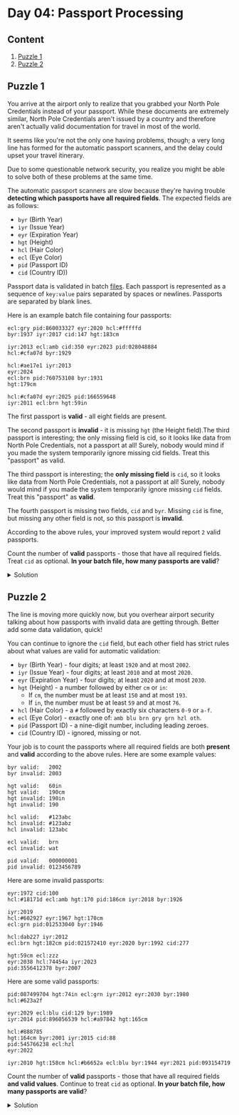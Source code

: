 # Day 04: Passport Processing
## Content
1. [Puzzle 1](#puzzle1)
2. [Puzzle 2](#puzzle2)
<a name="puzzle1"></a>
## Puzzle 1
You arrive at the airport only to realize that you grabbed your North Pole Credentials instead of your passport. While these documents are extremely similar, North Pole Credentials aren't issued by a country and therefore aren't actually valid documentation for travel in most of the world.

It seems like you're not the only one having problems, though; a very long line has formed for the automatic passport scanners, and the delay could upset your travel itinerary.

Due to some questionable network security, you realize you might be able to solve both of these problems at the same time.

The automatic passport scanners are slow because they're having trouble **detecting which passports have all required fields**. The expected fields are as follows:

* ```byr``` (Birth Year)
* ```iyr``` (Issue Year)
* ```eyr``` (Expiration Year)
* ```hgt``` (Height)
* ```hcl``` (Hair Color)
* ```ecl``` (Eye Color)
* ```pid``` (Passport ID)
* ```cid``` (Country ID))

Passport data is validated in batch [files](https://raw.githubusercontent.com/joanrodriguezhe/adventofcode2020/main/day04/input.txt). Each passport is represented as a sequence of ```key:value``` pairs separated by spaces or newlines. Passports are separated by blank lines.

Here is an example batch file containing four passports:

```
ecl:gry pid:860033327 eyr:2020 hcl:#fffffd
byr:1937 iyr:2017 cid:147 hgt:183cm

iyr:2013 ecl:amb cid:350 eyr:2023 pid:028048884
hcl:#cfa07d byr:1929

hcl:#ae17e1 iyr:2013
eyr:2024
ecl:brn pid:760753108 byr:1931
hgt:179cm

hcl:#cfa07d eyr:2025 pid:166559648
iyr:2011 ecl:brn hgt:59in
```

The first passport is **valid** - all eight fields are present. 

The second passport is **invalid** - it is missing ```hgt``` (the Height field).The third passport is interesting; the only missing field is cid, so it looks like data from North Pole Credentials, not a passport at all! Surely, nobody would mind if you made the system temporarily ignore missing cid fields. Treat this "passport" as valid.

The third passport is interesting; the **only missing field** is ```cid```, so it looks like data from North Pole Credentials, not a passport at all! Surely, nobody would mind if you made the system temporarily ignore missing ```cid``` fields. Treat this "passport" as **valid**.

The fourth passport is missing two fields, ```cid``` and ```byr```. Missing ```cid``` is fine, but missing any other field is not, so this passport is **invalid**.

According to the above rules, your improved system would report ```2``` valid passports.

Count the number of **valid** passports - those that have all required fields. Treat ```cid``` as optional. **In your batch file, how many passports are valid**?

<Details>
<Summary>Solution</Summary>

Your puzzle answer was ```237```.

</Details>

<a name="puzzle2"></a>
## Puzzle 2
The line is moving more quickly now, but you overhear airport security talking about how passports with invalid data are getting through. Better add some data validation, quick!

You can continue to ignore the ```cid``` field, but each other field has strict rules about what values are valid for automatic validation:

* ```byr``` (Birth Year) - four digits; at least ```1920``` and at most ```2002```.
* ```iyr``` (Issue Year) - four digits; at least ```2010``` and at most ```2020```.
* ```eyr``` (Expiration Year) - four digits; at least ```2020``` and at most ```2030```.
* ```hgt``` (Height) - a number followed by either ```cm``` or ```in```:
  * If ```cm```, the number must be at least ```150``` and at most ```193```.
  * If ```in```, the number must be at least ```59``` and at most ```76```.
* ```hcl``` (Hair Color) - a ```#``` followed by exactly six characters ```0-9``` or ```a-f```.
* ```ecl``` (Eye Color) - exactly one of: ```amb blu brn gry grn hzl oth```.
* ```pid``` (Passport ID) - a nine-digit number, including leading zeroes.
* ```cid``` (Country ID) - ignored, missing or not.

Your job is to count the passports where all required fields are both **present** and **valid** according to the above rules. Here are some example values:

```
byr valid:   2002
byr invalid: 2003

hgt valid:   60in
hgt valid:   190cm
hgt invalid: 190in
hgt invalid: 190

hcl valid:   #123abc
hcl invalid: #123abz
hcl invalid: 123abc

ecl valid:   brn
ecl invalid: wat

pid valid:   000000001
pid invalid: 0123456789
```

Here are some invalid passports:

```
eyr:1972 cid:100
hcl:#18171d ecl:amb hgt:170 pid:186cm iyr:2018 byr:1926

iyr:2019
hcl:#602927 eyr:1967 hgt:170cm
ecl:grn pid:012533040 byr:1946

hcl:dab227 iyr:2012
ecl:brn hgt:182cm pid:021572410 eyr:2020 byr:1992 cid:277

hgt:59cm ecl:zzz
eyr:2038 hcl:74454a iyr:2023
pid:3556412378 byr:2007
```

Here are some valid passports:

```
pid:087499704 hgt:74in ecl:grn iyr:2012 eyr:2030 byr:1980
hcl:#623a2f

eyr:2029 ecl:blu cid:129 byr:1989
iyr:2014 pid:896056539 hcl:#a97842 hgt:165cm

hcl:#888785
hgt:164cm byr:2001 iyr:2015 cid:88
pid:545766238 ecl:hzl
eyr:2022

iyr:2010 hgt:158cm hcl:#b6652a ecl:blu byr:1944 eyr:2021 pid:093154719
```

Count the number of **valid** passports - those that have all required fields **and valid values**. Continue to treat ```cid``` as optional. **In your batch file, how many passports are valid**?


<Details>
<Summary>Solution</Summary>

Your puzzle answer was ```172```.

</Details>

